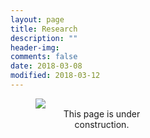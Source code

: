 ```yaml
---
layout: page
title: Research
description: ""
header-img:
comments: false
date: 2018-03-08
modified: 2018-03-12
---
```


<figure>
  <div class="container" style="float: center; width: 50%">
    <img src="{{ site.url }}/images/under_construction.png">
    <figcaption style="text-align: center">
    This page is under construction.
    </figcaption>
  </div>
</figure>
